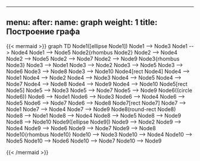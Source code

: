 
---
menu:
    after:
        name: graph
        weight: 1
title: Построение графа
---

{{< mermaid >}}
graph TD
  Node1([ellipse Node1])
  Node1 --> Node3
  Node1 --> Node4
  Node1 --> Node5
  Node2{rhombus Node2}
  Node2 --> Node4
  Node2 --> Node5
  Node2 --> Node7
  Node2 --> Node9
  Node3{rhombus Node3}
  Node3 --> Node1
  Node3 --> Node2
  Node3 --> Node5
  Node3 --> Node6
  Node3 --> Node8
  Node3 --> Node10
  Node4[rect Node4]
  Node4 --> Node1
  Node4 --> Node2
  Node4 --> Node3
  Node4 --> Node5
  Node4 --> Node7
  Node4 --> Node8
  Node4 --> Node9
  Node4 --> Node10
  Node5[rect Node5]
  Node5 --> Node3
  Node5 --> Node7
  Node5 --> Node9
  Node6((circle Node6))
  Node6 --> Node1
  Node6 --> Node3
  Node6 --> Node4
  Node6 --> Node5
  Node6 --> Node7
  Node6 --> Node8
  Node7[rect Node7]
  Node7 --> Node1
  Node7 --> Node4
  Node7 --> Node9
  Node8(round-rect Node8)
  Node8 --> Node1
  Node8 --> Node4
  Node8 --> Node5
  Node8 --> Node9
  Node8 --> Node10
  Node9([ellipse Node9])
  Node9 --> Node2
  Node9 --> Node4
  Node9 --> Node6
  Node9 --> Node7
  Node9 --> Node8
  Node10{rhombus Node10}
  Node10 --> Node3
  Node10 --> Node4
  Node10 --> Node5
  Node10 --> Node6
  Node10 --> Node7
  Node10 --> Node9

{{< /mermaid >}}
